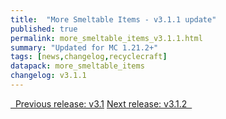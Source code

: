 ```yaml
---
title:  "More Smeltable Items - v3.1.1 update"
published: true
permalink: more_smeltable_items_v3.1.1.html
summary: "Updated for MC 1.21.2+"
tags: [news,changelog,recyclecraft]
datapack: more_smeltable_items
changelog: v3.1.1
---
```


<div class="btn-group">
    <a href="more_smeltable_items_v3.1.html" role="button" class="btn btn-primary"><i class="fa fa-caret-left"></i>&nbsp; Previous release: v3.1</a>
    <a href="more_smeltable_items_v3.1.2.html" role="button" class="btn btn-primary">Next release: v3.1.2 &nbsp;<i class="fa fa-caret-right"></i></a>
</div>